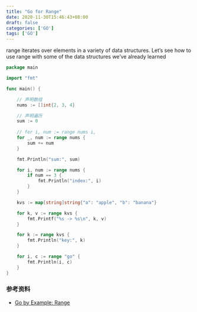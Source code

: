 ```yaml
---
title: "Go for Range"
date: 2020-11-30T15:46:43+08:00
draft: false
categories: ['GO']
tags: ['GO']
---
```



range iterates over elements in a variety of data structures. Let’s see how to use range with some of the data structures we’ve already learned


```go
package main

import "fmt"

func main() {

    // 声明数组
    nums := []int{2, 3, 4}

    // 声明遍历
    sum := 0
    
    // for i, num := range nums i, 
    for _, num := range nums {
        sum += num
    }

    fmt.Println("sum:", sum)

    for i, num := range nums {
        if num == 3 {
            fmt.Println("index:", i)
        }
    }

    kvs := map[string]string{"a": "apple", "b": "banana"}

    for k, v := range kvs {
        fmt.Printf("%s -> %s\n", k, v)
    }

    for k := range kvs {
        fmt.Println("key:", k)
    }

    for i, c := range "go" {
        fmt.Println(i, c)
    }
}
```


### 参考资料

- [Go by Example: Range](https://gobyexample.com/range)